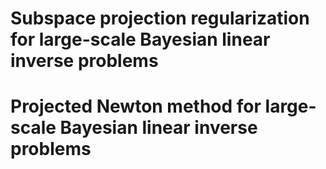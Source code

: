 
# Subspace projection regularization for large-scale Bayesian linear inverse problems


# Projected Newton method for large-scale Bayesian linear inverse problems

